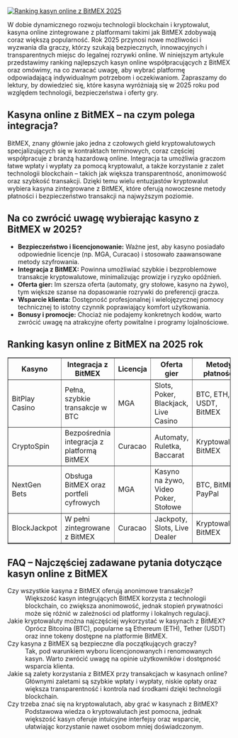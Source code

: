 [![Ranking kasyn online z BitMEX 2025](https://123-caf.pages.dev/gitsignup.png)](https://vrmoo.ru/Bt82HjjY)

<div>     <p>W dobie dynamicznego rozwoju technologii blockchain i kryptowalut, kasyna online zintegrowane z platformami takimi jak BitMEX zdobywają coraz większą popularność. Rok 2025 przynosi nowe możliwości i wyzwania dla graczy, którzy szukają bezpiecznych, innowacyjnych i transparentnych miejsc do legalnej rozrywki online. W niniejszym artykule przedstawimy ranking najlepszych kasyn online współpracujących z BitMEX oraz omówimy, na co zwracać uwagę, aby wybrać platformę odpowiadającą indywidualnym potrzebom i oczekiwaniom. Zapraszamy do lektury, by dowiedzieć się, które kasyna wyróżniają się w 2025 roku pod względem technologii, bezpieczeństwa i oferty gry.</p>        <h2>Kasyna online z BitMEX – na czym polega integracja?</h2>     <p>BitMEX, znany głównie jako jedna z czołowych giełd kryptowalutowych specjalizujących się w kontraktach terminowych, coraz częściej współpracuje z branżą hazardową online. Integracja ta umożliwia graczom łatwe wpłaty i wypłaty za pomocą kryptowalut, a także korzystanie z zalet technologii blockchain – takich jak większa transparentność, anonimowość oraz szybkość transakcji. Dzięki temu wielu entuzjastów kryptowalut wybiera kasyna zintegrowane z BitMEX, które oferują nowoczesne metody płatności i bezpieczeństwo transakcji na najwyższym poziomie.</p>        <h2>Na co zwrócić uwagę wybierając kasyno z BitMEX w 2025?</h2>     <ul>       <li><strong>Bezpieczeństwo i licencjonowanie:</strong> Ważne jest, aby kasyno posiadało odpowiednie licencje (np. MGA, Curacao) i stosowało zaawansowane metody szyfrowania.</li>       <li><strong>Integracja z BitMEX:</strong> Powinna umożliwiać szybkie i bezproblemowe transakcje kryptowalutowe, minimalizując prowizje i ryzyko opóźnień.</li>       <li><strong>Oferta gier:</strong> Im szersza oferta (automaty, gry stołowe, kasyno na żywo), tym większe szanse na dopasowanie rozrywki do preferencji gracza.</li>       <li><strong>Wsparcie klienta:</strong> Dostępność profesjonalnej i wielojęzycznej pomocy technicznej to istotny czynnik poprawiający komfort użytkowania.</li>       <li><strong>Bonusy i promocje:</strong> Chociaż nie podajemy konkretnych kodów, warto zwrócić uwagę na atrakcyjne oferty powitalne i programy lojalnościowe.</li>     </ul>        <h2>Ranking kasyn online z BitMEX na 2025 rok</h2>     <table border="1" cellpadding="8" cellspacing="0" style="border-collapse: collapse; width: 100%;">       <thead>         <tr>           <th>Kasyno</th>           <th>Integracja z BitMEX</th>           <th>Licencja</th>           <th>Oferta gier</th>           <th>Metody płatności</th>         </tr>       </thead>       <tbody>         <tr>           <td>BitPlay Casino</td>           <td>Pełna, szybkie transakcje w BTC</td>           <td>MGA</td>           <td>Slots, Poker, Blackjack, Live Casino</td>           <td>BTC, ETH, USDT, BitMEX</td>         </tr>         <tr>           <td>CryptoSpin</td>           <td>Bezpośrednia integracja z platformą BitMEX</td>           <td>Curacao</td>           <td>Automaty, Ruletka, Baccarat</td>           <td>Kryptowaluty, BitMEX</td>         </tr>         <tr>           <td>NextGen Bets</td>           <td>Obsługa BitMEX oraz portfeli cyfrowych</td>           <td>MGA</td>           <td>Kasyno na żywo, Video Poker, Stołowe</td>           <td>BTC, BitMEX, PayPal</td>         </tr>         <tr>           <td>BlockJackpot</td>           <td>W pełni zintegrowane z BitMEX</td>           <td>Curacao</td>           <td>Jackpoty, Slots, Live Dealer</td>           <td>Kryptowaluty, BitMEX</td>         </tr>       </tbody>     </table>        <h2>FAQ – Najczęściej zadawane pytania dotyczące kasyn online z BitMEX</h2>     <dl>       <dt>Czy wszystkie kasyna z BitMEX oferują anonimowe transakcje?</dt>       <dd>Większość kasyn integrujących BitMEX korzysta z technologii blockchain, co zwiększa anonimowość, jednak stopień prywatności może się różnić w zależności od platformy i lokalnych regulacji.</dd>          <dt>Jakie kryptowaluty można najczęściej wykorzystać w kasynach z BitMEX?</dt>       <dd>Oprócz Bitcoina (BTC), popularne są Ethereum (ETH), Tether (USDT) oraz inne tokeny dostępne na platformie BitMEX.</dd>          <dt>Czy kasyna z BitMEX są bezpieczne dla początkujących graczy?</dt>       <dd>Tak, pod warunkiem wyboru licencjonowanych i renomowanych kasyn. Warto zwrócić uwagę na opinie użytkowników i dostępność wsparcia klienta.</dd>          <dt>Jakie są zalety korzystania z BitMEX przy transakcjach w kasynach online?</dt>       <dd>Głównymi zaletami są szybkie wpłaty i wypłaty, niskie opłaty oraz większa transparentność i kontrola nad środkami dzięki technologii blockchain.</dd>          <dt>Czy trzeba znać się na kryptowalutach, aby grać w kasynach z BitMEX?</dt>       <dd>Podstawowa wiedza o kryptowalutach jest pomocna, jednak większość kasyn oferuje intuicyjne interfejsy oraz wsparcie, ułatwiając korzystanie nawet osobom mniej doświadczonym.</dd>     </dl>   </div>